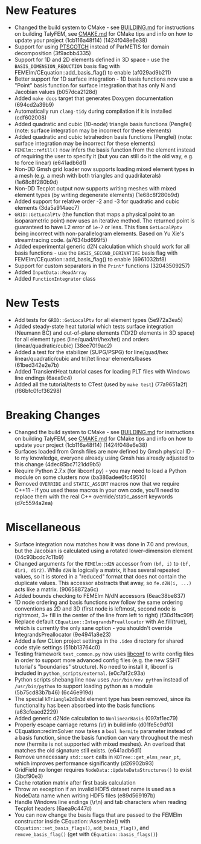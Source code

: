 # New Features

* Changed the build system to CMake - see [BUILDING.md](https://bitbucket.org/baskargroup/taly_fem/src/master/docs/BUILDING.md?at=master&fileviewer=file-view-default) for instructions on building TalyFEM, see [CMAKE.md](https://bitbucket.org/baskargroup/taly_fem/src/master/docs/CMAKE.md?at=master&fileviewer=file-view-default) for CMake tips and info on how to update your project (1cb116a48f14) (1424f048e6e38)
* Support for using [PTSCOTCH](https://www.labri.fr/perso/pelegrin/scotch/) instead of ParMETIS for domain decomposition (3f9acbb4335)
* Support for 1D and 2D elements defined in 3D space - use the `BASIS_DIMENSION_REDUCTION` basis flag with FEMElm/CEquation::add_basis_flag() to enable (af029ad9b211)
* Better support for 1D surface integration - 1D basis functions now use a "Point" basis function for surface integration that has only N and Jacobian values (b057dca2128d)
* Added `make docs` target that generates Doxygen documentation (694cd2a39b9)
* Automatically run `clang-tidy` during compilation if it is installed (cdf602008)
* Added quadratic and cubic (10-node) triangle basis functions (Pengfei) (note: surface integration may be incorrect for these elements)
* Added quadratic and cubic tetrahedron basis functions (Pengfei) (note: surface integration may be incorrect for these elements)
* `FEMElm::refill()` now infers the basis function from the element instead of requiring the user to specify it (but you can still do it the old way, e.g. to force linear) (e641adb6d1)
* Non-DD Gmsh grid loader now supports loading mixed element types in a mesh (e.g. a mesh with both triangles and quadrilaterals) (1e68c8f280b9d)
* Non-DD Tecplot output now supports writing meshes with mixed element types (by writing degenerate elements) (1e68c8f280b9d)
* Added support for relative order -2 and -3 for quadratic and cubic elements (3da5a914aec7)
* `GRID::GetLocalPtv` (the function that maps a physical point to an isoparametric point) now uses an iterative method. The returned point is guaranteed to have L2 error of `1e-7` or less. This fixes `GetLocalPptv` being incorrect with non-parallelogram elements. Based on Yu Xie's streamtracing code. (a7634bd699f5)
* Added experimental generic d2N calculation which should work for all basis functions - use the `BASIS_SECOND_DERIVATIVE` basis flag with FEMElm/CEquation::add_basis_flag() to enable (6961032bf8)
* Support for custom separators in the `Print*` functions (32043509257)
* Added `InputData::ReadArray`
* Added `FunctionIntegrator` class

# New Tests

* Add tests for `GRID::GetLocalPtv` for all element types (5e972a3ea5)
* Added steady-state heat tutorial which tests surface integration (Neumann BC) and out-of-plane elements (1D/2D elements in 3D space) for all element types (line/quad/tri/hex/tet) and orders (linear/quadratic/cubic) (38ee7019ac2)
* Added a test for the stabilizer (SUPG/PSPG) for line/quad/hex linear/quadratic/cubic and tri/tet linear elements/bases (61bed342e2e7b)
* Added TransientHeat tutorial cases for loading PLT files with Windows line endings (6aea9c4)
* Added all the tutorial/tests to CTest (used by `make test`) (77a9651a2f) (f66bfc0fcf36298)

# Breaking Changes

* Changed the build system to CMake - see [BUILDING.md](https://bitbucket.org/baskargroup/taly_fem/src/master/docs/BUILDING.md?at=master&fileviewer=file-view-default) for instructions on building TalyFEM, see [CMAKE.md](https://bitbucket.org/baskargroup/taly_fem/src/master/docs/CMAKE.md?at=master&fileviewer=file-view-default) for CMake tips and info on how to update your project (1cb116a48f14) (1424f048e6e38)
* Surfaces loaded from Gmsh files are now defined by Gmsh physical ID - to my knowledge, everyone already using Gmsh has already adjusted to this change (4dec85bc7121dd9b5)
* Require Python 2.7.x (for libconf.py) - you may need to load a Python module on some clusters now (ba386adee6fc49510)
* Removed `OVERRIDE` and `STATIC_ASSERT` macros now that we require C++11 - if you used these macros in your own code, you'll need to replace them with the real C++ override/static_assert keywords (d7c5594a2ea)

# Miscellaneous

* Surface integration now matches how it was done in 7.0 and previous, but the Jacobian is calculated using a rotated lower-dimension element (04c93bcdc7c11b9)
* Changed arguments for the `FEMElm::d2N` accessor from `(bf, i)` to `(bf, dir1, dir2)`. While `d2N` is logically a matrix, it has several repeated values, so it is stored in a "reduced" format that does not contain the duplicate values. This accessor abstracts that away, so `fe.d2N(i, ...)` acts like a matrix. (90658872a6c)
* Added bounds checking to FEMElm N/dN accessors (6eac38be837)
* 1D node ordering and basis functions now follow the same ordering conventions as 2D and 3D (first node is leftmost, second node is rightmost, 3+ fill in the center of the line from left to right) (f30d1fac99f)
* Replace default `CEquation::IntegrandsPreallocator` with Ae.fill(true), which is currently the only sane option - you shouldn't override IntegrandsPreallocator (9e4941a8e23)
* Added a few CLion project settings in the `.idea` directory for shared code style settings (51bb13764c0)
* Testing framework `test_common.py` now uses [libconf](https://pypi.python.org/pypi/libconf) to write config files in order to support more advanced config files (e.g. the new SSHT tutorial's "boundaries" structure). No need to install it, libconf is included in `python_scripts/external`. (e0c7af2c93a)
* Python scripts shebang line now uses `/usr/bin/env python` instead of `/usr/bin/python` to support loading python as a module (5b75cd83b7b46) (6c46e919d)
* The special `kTriangle2dIn3d` element type has been removed, since its functionality has been absorbed into the basis functions (a63cfeaed2229)
* Added generic d2Nde calculation to `NonlinearBasis` (097af1ec79)
* Properly escape carriage returns (\r) in build info (d01fe5c9df0)
* CEquation::redimSolver now takes a `bool hermite` parameter instead of a basis function, since the basis function can vary throughout the mesh now (hermite is not supported with mixed meshes). An overload that matches the old signature still exists. (e641adb6d1)
* Remove unnecessary `std::sort` calls in `KDTree::get_elms_near_pt`, which improves performance significantly (d26902b93)
* GridField no longer requires `NodeData::UpdateDataStructures()` to exist (3bcf90e3)
* Cache rotation matrix after first basis calculation
* Throw an exception if an invalid HDF5 dataset name is used as a NodeData name when writing HDF5 files (e89d569197b)
* Handle Windows line endings (\r\n) and tab characters when reading Tecplot headers (6aea9c447d)
* You can now change the basis flags that are passed to the FEMElm constructor inside CEquation::Assemble() with `CEquation::set_basis_flags()`, `add_basis_flag()`, and `remove_basis_flag()` (get with `CEquation::basis_flags()`)